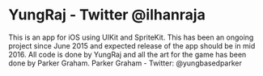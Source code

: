 # YungRaj - Twitter @ilhanraja
This is an app for iOS using UIKit and SpriteKit. This has been an ongoing project since June 2015 and expected release of the app should be in mid 2016. 
All code is done by YungRaj and all the art for the game has been done by Parker Graham.
Parker Graham - Twitter: @yungbasedparker
